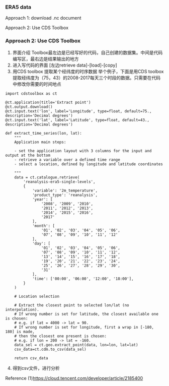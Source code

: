 ### ERA5 data
Approach 1: download .nc document

Approach 2: Use CDS Toolbox

### Approach 2: Use CDS Toolbox
1. 界面介绍
Toolbox最左边是已经写好的代码，自己创建的数据集。中间是代码编写区，最右边是结果输出的地方
2. 进入写代码的界面
[左边retrieve data]-[load]-[copy]
3. 用CDS toolbox 提取某个经纬度的时序数据
举个例子，下面是用CDS toolbox提取经纬度为（75，43）的2008-2017每天三个时段的数据。只需要在代码中修改你需要的时间地点
```
import cdstoolbox as ct

@ct.application(title='Extract point')
@ct.output.download()
@ct.input.text('lon', label='Longitude', type=float, default=75., description='Decimal degrees')
@ct.input.text('lat', label='Latitude', type=float, default=43., description='Decimal degrees')
 
def extract_time_series(lon, lat):
    """
    Application main steps:

    - set the application layout with 3 columns for the input and output at the bottom
    - retrieve a variable over a defined time range
    - select a location, defined by longitude and latitude coordinates

    """
    data = ct.catalogue.retrieve(
        'reanalysis-era5-single-levels',
        {
            'variable': '2m_temperature',
            'product_type': 'reanalysis',
            'year': [
                '2008', '2009', '2010',
                '2011', '2012', '2013',
                '2014', '2015', '2016',
                '2017'
            ],
            'month': [
                '01', '02', '03', '04', '05', '06',
                '07', '08', '09', '10', '11', '12'
            ],
            'day': [
                '01', '02', '03', '04', '05', '06',
                '07', '08', '09', '10', '11', '12',
                '13', '14', '15', '16', '17', '18',
                '19', '20', '21', '22', '23', '24',
                '25', '26', '27', '28', '29', '30',
                '31'
            ],
            'time': ['00:00', '06:00', '12:00', '18:00'],
        }
    )

    # Location selection

    # Extract the closest point to selected lon/lat (no interpolation).
    # If wrong number is set for latitude, the closest available one is chosen:
    # e.g. if lat = 4000 -> lat = 90.
    # If wrong number is set for longitude, first a wrap in [-180, 180] is made,
    # then the closest one present is chosen:
    # e.g. if lon = 200 -> lat = -160.
    data_sel = ct.geo.extract_point(data, lon=lon, lat=lat)
    csv_data=ct.cdm.to_csv(data_sel)

    return csv_data
```
4. 得到csv文件，进行分析

Reference
(1)https://cloud.tencent.com/developer/article/2185400
